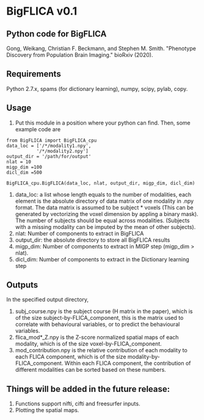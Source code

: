 # BigFLICA v0.1

## Python code for BigFLICA
Gong, Weikang, Christian F. Beckmann, and Stephen M. Smith. "Phenotype Discovery from Population Brain Imaging." bioRxiv (2020).

## Requirements
Python 2.7.x, spams (for dictionary learning), numpy, scipy, pylab, copy.

## Usage

1. Put this module in a position where your python can find. Then, some example code are
```
from BigFLICA import BigFLICA_cpu
data_loc = ['/*/modality1.npy',
           '/*/modality2.npy']
output_dir = '/path/for/output'
nlat = 10
migp_dim =100
dicl_dim =500

BigFLICA_cpu.BigFLICA(data_loc, nlat, output_dir, migp_dim, dicl_dim)

```
1. data_loc: a list whose length equals to the number of modalities, each element is the absolute directory of data
          matrix of one modality in .npy format. The data matrix is assumed to be subject * voxels (This can be generated by             vectorizing the voxel dimension by appling a binary mask).
          The number of subjects should be equal across modalities. (Subjects with a missing modality can be imputed by the             mean of other subjects).
2. nlat: Number of components to extract in BigFLICA
3. output_dir: the absolute directory to store all BigFLICA results
4. migp_dim: Number of components to extract in MIGP step (migp_dim > nlat).
5. dicl_dim: Number of components to extract in the Dictionary learning step


## Outputs
In the specified output directory,
1. subj_course.npy is the subject course (H matrix in the paper), which is of the size subject-by-FLICA_component, this is the matrix used to correlate with behavioural variables, or to predict the behavioural variables.
2. flica_mod*_Z.npy is the Z-score normalized spatial maps of each modality, which is of the size voxel-by-FLICA_component.
3. mod_contribution.npy is the relative contribution of each modality to each FLICA component, which is of the size modality-by-FLICA_component. Within each FLICA component, the contribution of different modalities can be sorted based on these numbers.


## Things will be added in the future release:
1. Functions support nifti, cifti and freesurfer inputs.
2. Plotting the spatial maps.







